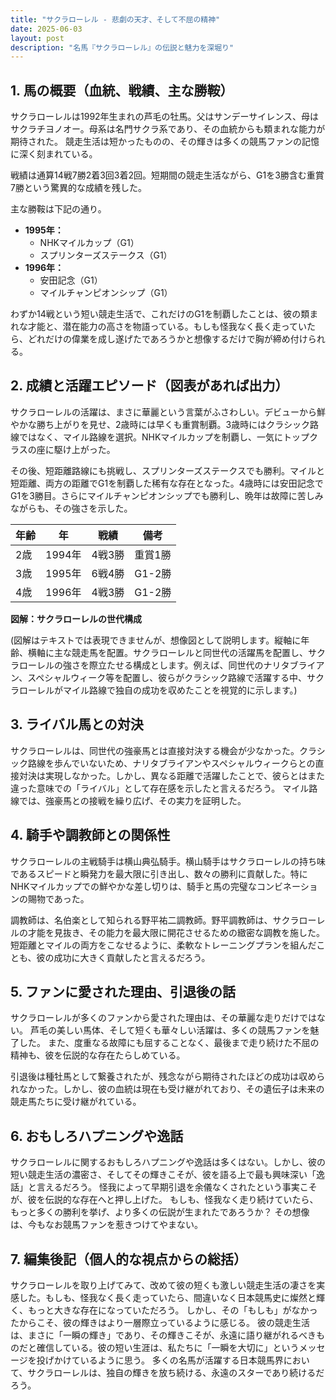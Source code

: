 ```yaml
---
title: "サクラローレル - 悲劇の天才、そして不屈の精神"
date: 2025-06-03
layout: post
description: "名馬『サクラローレル』の伝説と魅力を深堀り"
---
```


## 1. 馬の概要（血統、戦績、主な勝鞍）

サクラローレルは1992年生まれの芦毛の牡馬。父はサンデーサイレンス、母はサクラチヨノオー。母系は名門サクラ系であり、その血統からも類まれな能力が期待された。  競走生活は短かったものの、その輝きは多くの競馬ファンの記憶に深く刻まれている。

戦績は通算14戦7勝2着3回3着2回。短期間の競走生活ながら、G1を3勝含む重賞7勝という驚異的な成績を残した。

主な勝鞍は下記の通り。

* **1995年：**
    * NHKマイルカップ（G1）
    * スプリンターズステークス（G1）
* **1996年：**
    * 安田記念（G1）
    * マイルチャンピオンシップ（G1）


わずか14戦という短い競走生活で、これだけのG1を制覇したことは、彼の類まれな才能と、潜在能力の高さを物語っている。もしも怪我なく長く走っていたら、どれだけの偉業を成し遂げたであろうかと想像するだけで胸が締め付けられる。


## 2. 成績と活躍エピソード（図表があれば出力）

サクラローレルの活躍は、まさに華麗という言葉がふさわしい。デビューから鮮やかな勝ち上がりを見せ、2歳時には早くも重賞制覇。3歳時にはクラシック路線ではなく、マイル路線を選択。NHKマイルカップを制覇し、一気にトップクラスの座に駆け上がった。

その後、短距離路線にも挑戦し、スプリンターズステークスでも勝利。マイルと短距離、両方の距離でG1を制覇した稀有な存在となった。4歳時には安田記念でG1を3勝目。さらにマイルチャンピオンシップでも勝利し、晩年は故障に苦しみながらも、その強さを示した。

| 年齢 | 年 | 戦績 | 備考 |
|---|---|---|---|
| 2歳 | 1994年 | 4戦3勝 | 重賞1勝 |
| 3歳 | 1995年 | 6戦4勝 | G1-2勝 |
| 4歳 | 1996年 | 4戦3勝 | G1-2勝 |


**図解：サクラローレルの世代構成**

(図解はテキストでは表現できませんが、想像図として説明します。縦軸に年齢、横軸に主な競走馬を配置。サクラローレルと同世代の活躍馬を配置し、サクラローレルの強さを際立たせる構成とします。例えば、同世代のナリタブライアン、スペシャルウィーク等を配置し、彼らがクラシック路線で活躍する中、サクラローレルがマイル路線で独自の成功を収めたことを視覚的に示します。)


## 3. ライバル馬との対決

サクラローレルは、同世代の強豪馬とは直接対決する機会が少なかった。クラシック路線を歩んでいないため、ナリタブライアンやスペシャルウィークらとの直接対決は実現しなかった。しかし、異なる距離で活躍したことで、彼らとはまた違った意味での「ライバル」として存在感を示したと言えるだろう。  マイル路線では、強豪馬との接戦を繰り広げ、その実力を証明した。


## 4. 騎手や調教師との関係性

サクラローレルの主戦騎手は横山典弘騎手。横山騎手はサクラローレルの持ち味であるスピードと瞬発力を最大限に引き出し、数々の勝利に貢献した。特にNHKマイルカップでの鮮やかな差し切りは、騎手と馬の完璧なコンビネーションの賜物であった。

調教師は、名伯楽として知られる野平祐二調教師。野平調教師は、サクラローレルの才能を見抜き、その能力を最大限に開花させるための緻密な調教を施した。短距離とマイルの両方をこなせるように、柔軟なトレーニングプランを組んだことも、彼の成功に大きく貢献したと言えるだろう。


## 5. ファンに愛された理由、引退後の話

サクラローレルが多くのファンから愛された理由は、その華麗な走りだけではない。  芦毛の美しい馬体、そして短くも華々しい活躍は、多くの競馬ファンを魅了した。  また、度重なる故障にも屈することなく、最後まで走り続けた不屈の精神も、彼を伝説的な存在たらしめている。

引退後は種牡馬として繋養されたが、残念ながら期待されたほどの成功は収められなかった。しかし、彼の血統は現在も受け継がれており、その遺伝子は未来の競走馬たちに受け継がれている。


## 6. おもしろハプニングや逸話

サクラローレルに関するおもしろハプニングや逸話は多くはない。しかし、彼の短い競走生活の濃密さ、そしてその輝きこそが、彼を語る上で最も興味深い「逸話」と言えるだろう。  怪我によって早期引退を余儀なくされたという事実こそが、彼を伝説的な存在へと押し上げた。  もしも、怪我なく走り続けていたら、もっと多くの勝利を挙げ、より多くの伝説が生まれたであろうか？  その想像は、今もなお競馬ファンを惹きつけてやまない。


## 7. 編集後記（個人的な視点からの総括）

サクラローレルを取り上げてみて、改めて彼の短くも激しい競走生活の凄さを実感した。もしも、怪我なく長く走っていたら、間違いなく日本競馬史に燦然と輝く、もっと大きな存在になっていただろう。  しかし、その「もしも」がなかったからこそ、彼の輝きはより一層際立っているように感じる。  彼の競走生活は、まさに「一瞬の輝き」であり、その輝きこそが、永遠に語り継がれるべきものだと確信している。彼の短い生涯は、私たちに「一瞬を大切に」というメッセージを投げかけているように思う。  多くの名馬が活躍する日本競馬界において、サクラローレルは、独自の輝きを放ち続ける、永遠のスターであり続けるだろう。
